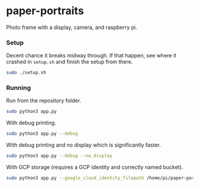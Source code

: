 # paper-portraits
Photo frame with a display, camera, and raspberry pi.

### Setup
Decent chance it breaks midway through. If that happen, see where it crashed in `setup.sh` and finish the setup from there.
```bash
sudo ./setup.sh
```

### Running

Run from the repository folder.
```bash
sudo python3 app.py 
```
With debug printing.
```bash
sudo python3 app.py --debug
```

With debug printing and no display which is significantly faster.
```bash
sudo python3 app.py --debug --no_display
```

With GCP storage (requires a GCP identity and correctly named bucket).
```bash
sudo python3 app.py --google_cloud_identity_filepath /home/pi/paper-portraits/keys/my_key.json
```
